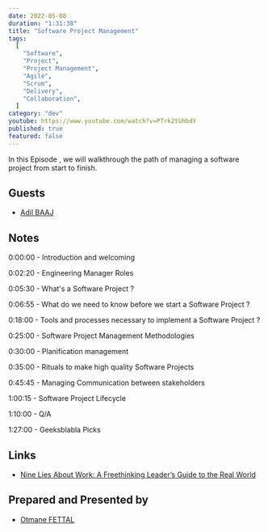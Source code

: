 ```yaml
---
date: 2022-05-08
duration: "1:31:38"
title: "Software Project Management"
tags:
  [
    "Software",
    "Project",
    "Project Management",
    "Agile",
    "Scrum",
    "Delivery",
    "Collaboration",
  ]
category: "dev"
youtube: https://www.youtube.com/watch?v=PTrk2tUhbdY
published: true
featured: false
---
```


In this Episode , we will walkthrough the path of managing a software project from start to finish.

## Guests

- [Adil BAAJ](https://www.linkedin.com/in/adil-baaj/)

## Notes

0:00:00 - Introduction and welcoming

0:02:20 - Engineering Manager Roles

0:05:30 - What's a Software Project ?

0:06:55 - What do we need to know before we start a Software Project ?

0:18:00 - Tools and processes necessary to implement a Software Project ?

0:25:00 - Software Project Management Methodologies

0:30:00 - Planification management

0:35:00 - Rituals to make high quality Software Projects

0:45:45 - Managing Communication between stakeholders

1:00:15 - Software Project Lifecycle

1:10:00 - Q/A

1:27:00 - Geeksblabla Picks

## Links

- [Nine Lies About Work: A Freethinking Leader’s Guide to the Real World](https://www.amazon.com/Nine-Lies-about-Work-Freethinking-ebook/dp/B07C3ZT28C)

## Prepared and Presented by

- [Otmane FETTAL](https://twitter.com/ofettal)
